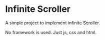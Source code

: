 # Infinite Scroller

A simple project to implement infinite Scroller.

No framework is used. Just js, css and html.
